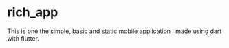 # rich_app

This is one the simple, basic and static mobile application I made using dart with flutter.



